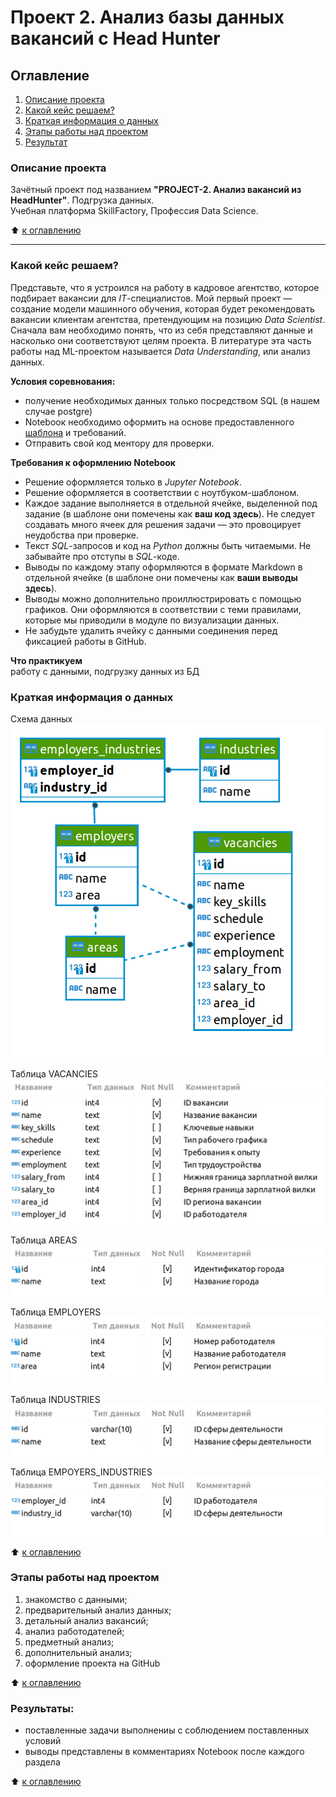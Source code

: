 # Проект 2. Анализ базы данных вакансий c Head Hunter
<a id="section0"></a>
## Оглавление  
1. <a href ="#section1">Описание проекта</a><br> 
2. <a href ="#section2">Какой кейс решаем?</a><br>
3. <a href ="#section3">Краткая информация о данных</a><br>
4. <a href ="#section4">Этапы работы над проектом</a><br>
5. <a href ="#section5">Результат</a><br>


<a id="section1"></a>
### Описание проекта    
Зачётный проект под названием **"PROJECT-2. Анализ вакансий из HeadHunter"**. Подгрузка данных.  
Учебная платформа SkillFactory, Профессия Data Science.  

:arrow_up: <a href ="#section0">к оглавлению</a><br>
***

<a id="section2"></a>
### Какой кейс решаем?    
Представьте, что я устроился на работу в кадровое агентство, которое подбирает вакансии для *IT*-специалистов. Мой первый проект — создание модели машинного обучения, которая будет рекомендовать вакансии клиентам агентства, претендующим на позицию *Data Scientist*. Сначала вам необходимо понять, что из себя представляют данные и насколько они соответствуют целям проекта. В литературе эта часть работы над ML-проектом называется *Data Understanding*, или анализ данных.

**Условия соревнования:**  
- получение необходимых данных только посредством SQL (в нашем случае postgre)
- Notebooк необходимо оформить на основе предоставленного [шаблона](https://lms-cdn.skillfactory.ru/assets/courseware/v1/a39c1eedaae738f78d85c950f78223fa/asset-v1:SkillFactory+DSPR-2.0+14JULY2021+type@asset+block/Project_2_%D0%9D%D0%BE%D1%83%D1%82%D0%B1%D1%83%D0%BA_%D1%88%D0%B0%D0%B1%D0%BB%D0%BE%D0%BD.ipynb) и требований.
- Отправить свой код ментору для проверки.

**Требования к оформлению Notebooк**     

* Решение оформляется только в *Jupyter Notebook*.
* Решение оформляется в соответствии с ноутбуком-шаблоном.
* Каждое задание выполняется в отдельной ячейке, выделенной под задание (в шаблоне они помечены как **ваш код здесь**). Не следует создавать много ячеек для решения задачи — это провоцирует неудобства при проверке.
* Текст *SQL*-запросов и код на *Python* должны быть читаемыми. Не забывайте про отступы в *SQL*-коде.
* Выводы по каждому этапу оформляются в формате Markdown в отдельной ячейке (в шаблоне они помечены как **ваши выводы здесь**).
* Выводы можно дополнительно проиллюстрировать с помощью графиков. Они оформляются в соответствии с теми правилами, которые мы приводили в модуле по визуализации данных.
* Не забудьте удалить ячейку с данными соединения перед фиксацией работы в GitHub.


**Что практикуем**     
работу с данными, подгрузку данных из БД

<a id="section3"></a>
### Краткая информация о данных

Схема данных  
![Схема данных](readme_images/image.png) 
 
Таблица VACANCIES  
![Таблица VACANCIES](readme_images/image-1.png) 

Таблица AREAS     
![Таблица AREAS](readme_images/image-2.png)  

Таблица EMPLOYERS  
![Таблица EMPLOYERS](readme_images/image-3.png)

Таблица INDUSTRIES    
![Таблица INDUSTRIES](readme_images/image-4.png)  

Таблица EMPOYERS_INDUSTRIES  
![Таблица EMPOYERS_INDUSTRIES](readme_images/image-5.png)

  
:arrow_up: <a href ="#section0">к оглавлению</a><br>

<a id="section4"></a>
### Этапы работы над проектом  

1. знакомство с данными;
2. предварительный анализ данных;
3. детальный анализ вакансий;
4. анализ работодателей;
5. предметный анализ;
6. дополнительный анализ;
7. оформление проекта на GitHub

:arrow_up: <a href ="#section0">к оглавлению</a><br>

<a id="section5"></a>
### Результаты:  
* поставленные задачи выполнениы с соблюдением поставленных условий
* выводы представлены в комментариях Notebooк после каждого раздела

:arrow_up: <a href ="#section0">к оглавлению</a><br>
